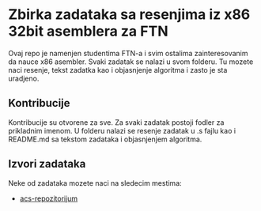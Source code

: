 # Zbirka zadataka sa resenjima iz x86 32bit asemblera za FTN

Ovaj repo je namenjen studentima FTN-a i svim ostalima zainteresovanim da nauce x86 asembler.
Svaki zadatak se nalazi u svom folderu. Tu mozete naci resenje, tekst zadatka kao i objasnjenje algoritma i zasto je sta uradjeno.

## Kontribucije

Kontribucije su otvorene za sve. Za svaki zadatak postoji fodler za prikladnim imenom. U folderu nalazi se resenje zadatak u .s fajlu kao i README.md sa tekstom zadataka i objasnjenjem algoritma.

## Izvori zadataka

Neke od zadataka mozete naci na sledecim mestima:

- [acs-repozitorijum](http://www.acs.uns.ac.rs/sr/node/237/4598463)
